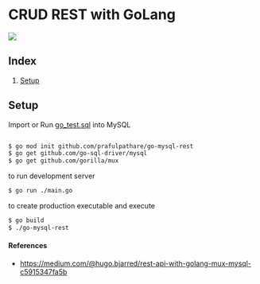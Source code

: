 # CRUD REST with GoLang

![](https://cdn.golangme.com/static/img/golang-with-mysql.jpg)

## Index
1. [Setup](##Setup)


## Setup
Import or Run [go_test.sql](https://github.com/prafulpathare/go-mysql-rest/blob/main/go_test.sql) into MySQL

```sh

$ go mod init github.com/prafulpathare/go-mysql-rest
$ go get github.com/go-sql-driver/mysql
$ go get github.com/gorilla/mux
```

to run development server
```sh
$ go run ./main.go
```

to create production executable and execute
```sh
$ go build
$ ./go-mysql-rest
```



#### References 
* https://medium.com/@hugo.bjarred/rest-api-with-golang-mux-mysql-c5915347fa5b